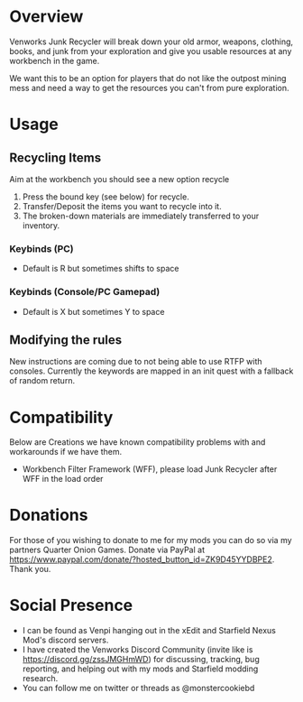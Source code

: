# Overview
Venworks Junk Recycler will break down your old armor, weapons, clothing, books, and junk from your exploration and give you usable resources at any workbench in the game.

We want this to be an option for players that do not like the outpost mining mess and need a way to get the resources you can't from pure exploration.

# Usage

## Recycling Items
Aim at the workbench you should see a new option recycle

1. Press the bound key (see below) for recycle.
2. Transfer/Deposit the items you want to recycle into it.
3. The broken-down materials are immediately transferred to your inventory.

### Keybinds (PC)
- Default is R but sometimes shifts to space

### Keybinds (Console/PC Gamepad)
- Default is X but sometimes Y to space

## Modifying the rules
New instructions are coming due to not being able to use RTFP with consoles. Currently the keywords are mapped in an init quest with a fallback of random return. 

# Compatibility
Below are Creations we have known compatibility problems with and workarounds if we have them.

- Workbench Filter Framework (WFF), please load Junk Recycler after WFF in the load order

# Donations
For those of you wishing to donate to me for my mods you can do so via my partners Quarter Onion Games. Donate via PayPal at https://www.paypal.com/donate/?hosted_button_id=ZK9D45YYDBPE2. Thank you. 

# Social Presence
- I can be found as Venpi hanging out in the xEdit and Starfield Nexus Mod's discord servers.
- I have created the Venworks Discord Community (invite like is https://discord.gg/zssJMGHmWD) for discussing, tracking, bug reporting, and helping out with my mods and Starfield modding research.
- You can follow me on twitter or threads as @monstercookiebd
